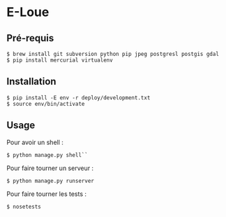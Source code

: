 E-Loue
======

Pré-requis
----------

    $ brew install git subversion python pip jpeg postgresl postgis gdal
    $ pip install mercurial virtualenv

Installation
------------

    $ pip install -E env -r deploy/development.txt
    $ source env/bin/activate
  
Usage
-----

Pour avoir un shell :

    $ python manage.py shell``

Pour faire tourner un serveur :

    $ python manage.py runserver

Pour faire tourner les tests :

    $ nosetests
